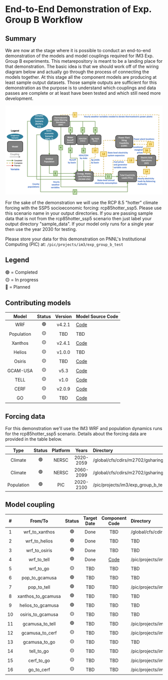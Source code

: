 # End-to-End Demonstration of Exp. Group B Workflow

## Summary
We are now at the stage where it is possible to conduct an end-to-end demonstration of the models and model couplings
required for IM3 Exp. Group B experiments. This metarepository is meant to be a landing place for that
demonstration. The basic idea is that we should work off of the wiring diagram below and actually go through
the process of connecting the models together. At this stage all the component models are producing at least sample
output datasets. Those sample outputs are sufficient for this demonstration as the purpose is to understand which
couplings and data passes are complete or at least have been tested and which still need more development.

<p align="center">
  <img src="experiment_diagram/experiment-B-N6_interconnect.png" />
</p>

For the sake of the demonstration we will use the RCP 8.5 "hotter" climate forcing with the SSP5 socioeconomic
forcing: rcp85hotter_ssp5. Please use this scenario name in your output directories. If you are passing sample data
that is not from the rcp85hotter_ssp5 scenario then just label your output directory "sample_data". If your model only
runs for a single year then use the year 2030 for testing.

Please store your data for this demonstration on PNNL's Institutional Computing (PIC) at: `/pic/projects/im3/exp_group_b_test`

## Legend
🟢 = Completed  
🟡 = In progress  
🔴 = Planned

## Contributing models
| Model | Status | Version | Model Source Code |
|:-:|:-:|:-:|:--|
| WRF | 🟢 | v4.2.1 | [Code](https://github.com/IMMM-SFA/wrf_historical) |
| Population | 🟡 | TBD | TBD |
| Xanthos | 🟡 | v2.4.1 | [Code](https://github.com/JGCRI/xanthos) |
| Helios | 🟡 | v1.0.0 | TBD |
| Osiris | 🟡 | TBD | [Code](https://github.com/JGCRI/osiris) |
| GCAM-USA | 🟡 | v5.3 | [Code](https://stash.pnnl.gov/projects/JGCRI/repos/gcam-core/browse?at=refs%2Fheads%2Fzk%2Ffeature%2Fgcam-usa-im3) |
| TELL | 🟡 | v1.0 | [Code](https://github.com/IMMM-SFA/tell) |
| CERF | 🟡 | v2.0.9 | [Code](https://github.com/IMMM-SFA/cerf) |
| GO | 🟡 | TBD | [Code](https://github.com/IMMM-SFA/IM3_WECC) |

## Forcing data
For this demonstration we'll use the IM3 WRF and population dynamics runs for the rcp85hotter_ssp5 scenario. Details
about the forcing data are provided in the table below.

| Type | Status | Platform | Years | Directory | Documentation |
|:-:|:-:|:-:|:-:|:--|:--|
| Climate | 🟢 | NERSC | 2020-2059 | /global/cfs/cdirs/m2702/gsharing/CONUS_TGW_WRF_SSP585_HOT_NEAR | [Documentation](https://immm-sfa.atlassian.net/wiki/spaces/IP/pages/1979809807/Accessing+Historical+and+Future+IM3+Climate+Forcing) |
| Climate | 🟢 | NERSC | 2060-2099 | /global/cfs/cdirs/m2702/gsharing/CONUS_TGW_WRF_SSP585_HOT_FAR | [Documentation](https://immm-sfa.atlassian.net/wiki/spaces/IP/pages/1979809807/Accessing+Historical+and+Future+IM3+Climate+Forcing) |
| Population | 🟢 | PIC | 2020-2100 | /pic/projects/im3/exp_group_b_test/forcing_data/population | TBD |

## Model coupling
| # | From/To | Status | Target Date | Component Code | Directory | Documentation |
|:-:|:-:|:-:|:-:|:-:|:--|:-:|
| 1  | wrf_to_xanthos | 🟢 | Done |TBD | /global/cfs/cdirs/m2702/gcamusa/wrf_to_xanthos | [Documentation](https://immm-sfa.github.io/khan-etal_2022_im3gcamusa/) |
| 2  | wrf_to_helios | 🟢 | Done | TBD | TBD | [Documentation](https://immm-sfa.github.io/khan-etal_2022_im3gcamusa/) |
| 3  | wrf_to_osiris | 🟢 | Done | TBD | TBD | [Documentation](https://immm-sfa.github.io/khan-etal_2022_im3gcamusa/) |
| 4  | wrf_to_tell | 🟢 | Done | [Code](https://github.com/IMMM-SFA/im3components/tree/main/im3components/wrf_to_tell) | /pic/projects/im3/exp_group_b_test/forcing_data/wrf_to_tell/wrf_tell_bas_output/rcp85hotter_ssp5 | [Documentation](https://github.com/IMMM-SFA/im3components/tree/main/im3components/wrf_to_tell) |
| 5  | wrf_to_go | 🟡 | TBD | TBD | TBD | TBD |
| 6  | pop_to_gcamusa | 🟢 | TBD | TBD | TBD | TBD |
| 7  | pop_to_tell | 🟢 | TBD | TBD | /pic/projects/im3/exp_group_b_test/forcing_data/population | TBD |
| 8  | xanthos_to_gcamusa | 🟢 | TBD | TBD | TBD | TBD |
| 9  | helios_to_gcamusa | 🟢 | TBD | TBD | TBD | TBD |
| 10 | osiris_to_gcamusa | 🟡 | TBD | TBD | TBD | TBD |
| 11 | gcamusa_to_tell | 🟢 | TBD | TBD | /pic/projects/im3/exp_group_b_test/output_data/gcamusa/sample_output | TBD |
| 12 | gcamusa_to_cerf | 🟡 | TBD | TBD | /pic/projects/im3/gcamusa/diagnostics/outputs_CERF | [Documentation](https://immm-sfa.atlassian.net/wiki/spaces/IP/pages/2318925866/GCAM-USA+Inputs+to+CERF) |
| 13 | gcamusa_to_go | 🟡 | TBD | TBD | TBD | TBD |
| 14 | tell_to_go | 🟡 | TBD | TBD | /pic/projects/im3/exp_group_b_test/output_data/tell/sample_output | TBD |
| 15 | cerf_to_go | 🟡 | TBD | TBD | /pic/projects/im3/exp_group_b_test/output_data/cerf/sample_output | [Documentation](https://immm-sfa.atlassian.net/wiki/spaces/IP/pages/2322333697/CERF+Outputs) |
| 16 | go_to_cerf | 🟡 | TBD | TBD | /pic/projects/im3/exp_group_b_test/output_data/go/sample_output | TBD |
